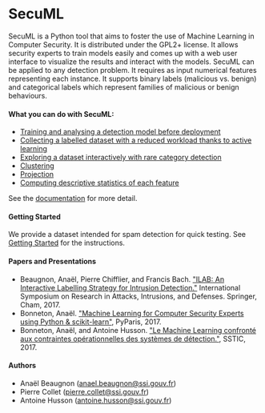 # SecuML
SecuML is a Python tool that aims to foster the use of Machine Learning in Computer Security. It is distributed under the GPL2+ license.
It allows security experts to train models easily and comes up with a web user interface to visualize the results and interact with the models.
SecuML can be applied to any detection problem. It requires as input numerical features representing each instance.
It supports binary labels (malicious vs. benign) and categorical labels which represent families of malicious or benign behaviours.

#### What you can do with SecuML:
* [Training and analysing a detection model before deployment](/doc/classification.md)
* [Collecting a labelled dataset with a reduced workload thanks to active learning](/doc/active_learning.md)
* [Exploring a dataset interactively with rare category detection](/doc/rare_category_detection.md)
* [Clustering](/doc/clustering.md)
* [Projection](/doc/projection.md)
* [Computing descriptive statistics of each feature](/doc/stats.md)

See the [documentation](/doc/main.md) for more detail.

#### Getting Started
We provide a dataset intended for spam detection for quick testing.
See [Getting Started](/doc/getting_started.md) for the instructions.

#### Papers and Presentations
* Beaugnon, Anaël, Pierre Chifflier, and Francis Bach. ["ILAB: An Interactive Labelling Strategy for Intrusion Detection."](https://www.ssi.gouv.fr/en/publication/ilab-an-interractive-labelling-strategy-for-intrusion-detection/) International Symposium on Research in Attacks, Intrusions, and Defenses. Springer, Cham, 2017.
* Bonneton, Anaël. ["Machine Learning for Computer Security Experts using Python & scikit-learn"](http://pyparis.org/talks.html#39d62c68337f89d3c879fff02b88e23b), PyParis, 2017.
* Bonneton, Anaël, and Antoine Husson. ["Le Machine Learning confronté aux contraintes opérationnelles des systèmes de détection."](https://www.sstic.org/2017/presentation/le_machine_learning_confront_aux_contraintes_oprationnelles_des_systmes_de_dtection/), SSTIC, 2017.

#### Authors
* Anaël Beaugnon (anael.beaugnon@ssi.gouv.fr)
* Pierre Collet (pierre.collet@ssi.gouv.fr)
* Antoine Husson (antoine.husson@ssi.gouv.fr)
